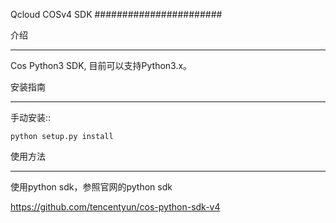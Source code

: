 Qcloud COSv4 SDK
#######################


介绍
_______

Cos Python3 SDK, 目前可以支持Python3.x。

安装指南
__________

手动安装::

    python setup.py install

使用方法
__________

使用python sdk，参照官网的python sdk

https://github.com/tencentyun/cos-python-sdk-v4
